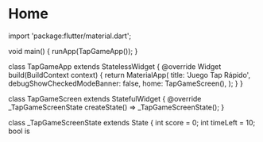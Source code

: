 # Home
import 'package:flutter/material.dart';

void main() {
  runApp(TapGameApp());
}

class TapGameApp extends StatelessWidget {
  @override
  Widget build(BuildContext context) {
    return MaterialApp(
      title: 'Juego Tap Rápido',
      debugShowCheckedModeBanner: false,
      home: TapGameScreen(),
    );
  }
}

class TapGameScreen extends StatefulWidget {
  @override
  _TapGameScreenState createState() => _TapGameScreenState();
}

class _TapGameScreenState extends State<TapGameScreen> {
  int score = 0;
  int timeLeft = 10;
  bool is

